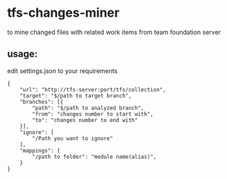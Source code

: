 # tfs-changes-miner
to mine changed files with related work items from team foundation server

## usage:

edit settings.json to your requirements

```
{
    "url": "http://tfs-server:port/tfs/collection",
    "target": "$/path to target branch",
    "branches": [{
        "path": "$/path to analyzed branch",
        "from": "changes number to start with",
        "to": "changes number to end with"
    }],
    "ignore": [
        "/Path you want to ignore"
    ],
    "mappings": {
        "/path to folder": "module name(alias)",
    }
}
```
